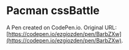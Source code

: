 # Pacman cssBattle

A Pen created on CodePen.io. Original URL: [https://codepen.io/ezgiozden/pen/BarbZXw](https://codepen.io/ezgiozden/pen/BarbZXw).

